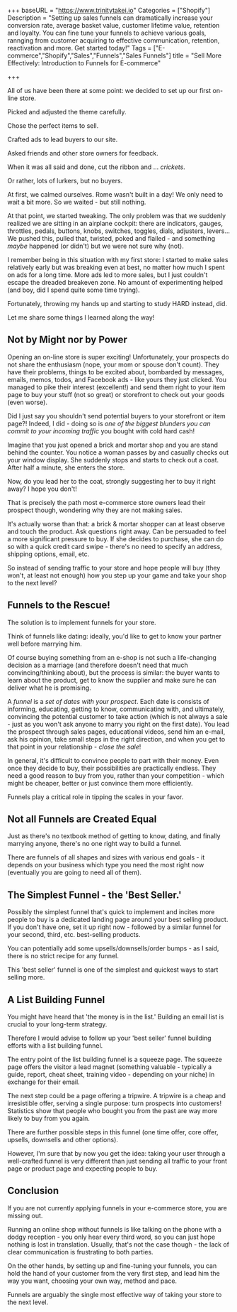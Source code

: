 +++
baseURL = "https://www.trinitytakei.io"
Categories = ["Shopify"]
Description = "Setting up sales funnels can dramatically increase your conversion rate, average basket value, customer lifetime value, retention and loyalty. You can fine tune your funnels to achieve various goals, rannging from customer acquiring to effective communication, retention, reactivation and more. Get started today!"
Tags = ["E-commerce","Shopify","Sales","Funnels","Sales Funnels"]
title = "Sell More Effectively: Introduction to Funnels for E-commerce"

+++

All of us have been there at some point: we decided to set up our first on-line store. 

Picked and adjusted the theme carefully. 

Chose the perfect items to sell.

Crafted ads to lead buyers to our site.

Asked friends and other store owners for feedback.

When it was all said and done, cut the ribbon and ... _crickets_. 

Or rather, lots of lurkers, but no buyers. 

At first, we calmed ourselves. Rome wasn't built in a day! We only need to wait a bit more. So we waited - but still nothing.

At that point, we started tweaking. The only problem was that we suddenly realized we are sitting in an airplane cockpit: there are indicators, gauges, throttles, pedals, buttons, knobs, switches, toggles, dials, adjusters, levers... We pushed this, pulled that, twisted, poked and flailed - and something *maybe* happened (or didn't) but we were not sure why (not).

I remember being in this situation with my first store: I started to make sales relatively early but was breaking even at best, no matter how much I spent on ads for a long time. More ads led to more sales, but I just couldn't escape the dreaded breakeven zone. No amount of experimenting helped (and boy, did I spend quite some time trying). 

Fortunately, throwing my hands up and starting to study HARD instead, did.

Let me share some things I learned along the way!

## Not by Might nor by Power

Opening an on-line store is super exciting! Unfortunately, your prospects do not share the enthusiasm (nope, your mom or spouse don't count). They have their problems, things to be excited about, bombarded by messages, emails, memos, todos, and Facebook ads - like yours they just clicked. You managed to pike their interest (excellent!) and send them right to your item page to buy your stuff (not so great) or storefront to check out your goods (even worse). 

Did I just say you shouldn't send potential buyers to your storefront or item page?! Indeed, I did - doing so is *one of the biggest blunders you can commit to your incoming traffic*  you bought with cold hard cash!

Imagine that you just opened a brick and mortar shop and you are stand behind the counter. You notice a woman passes by and casually checks out your window display. She suddenly stops and starts to check out a coat. After half a minute, she enters the store.

Now, do you lead her to the coat, strongly suggesting her to buy it right away? I hope you don't!
  
That is precisely the path most e-commerce store owners lead their prospect though, wondering why they are not making sales.

It's actually worse than that: a brick & mortar shopper can at least observe and touch the product. Ask questions right away. Can be persuaded to feel a more significant pressure to buy. If she decides to purchase, she can do so with a quick credit card swipe - there's no need to specify an address, shipping options, email, etc.

So instead of sending traffic to your store and hope people will buy (they won't, at least not enough) how you step up your game and take your shop to the next level?

## Funnels to the Rescue!

The solution is to implement funnels for your store.

Think of funnels like dating: ideally, you'd like to get to know your partner well before marrying him.

Of course buying something from an e-shop is not such a life-changing decision as a marriage (and therefore doesn't need that much convincing/thinking about), but the process is similar: the buyer wants to learn about the product, get to know the supplier and make sure he can deliver what he is promising. 

A *funnel* is a _set of dates with your prospect_. Each date is consists of informing, educating, getting to know, communicating with, and ultimately, convincing the potential customer to take action (which is not always a sale - just as you won't ask anyone to marry you right on the first date). You lead the prospect through sales pages, educational videos, send him an e-mail, ask his opinion, take small steps in the right direction, and when you get to that point in your relationship - _close the sale_!

In general, it's difficult to convince people to part with their money. Even once they decide to buy, their possibilities are practically endless. They need a good reason to buy from you, rather than your competition - which might be cheaper, better or just convince them more efficiently.

Funnels play a critical role in tipping the scales in your favor.

## Not all Funnels are Created Equal

Just as there's no textbook method of getting to know, dating, and finally marrying anyone, there's no one right way to build a funnel. 

There are funnels of all shapes and sizes with various end goals - it depends on your business which type you need the most right now (eventually you are going to need all of them).

## The Simplest Funnel - the 'Best Seller.'

Possibly the simplest funnel that's quick to implement and incites more people to buy is a dedicated landing page around your best selling product. If you don't have one, set it up right now - followed by a similar funnel for your second, third, etc. best-selling products.

You can potentially add some upsells/downsells/order bumps - as I said, there is no strict recipe for any funnel.

This 'best seller' funnel is one of the simplest and quickest ways to start selling more.

## A List Building Funnel

You might have heard that 'the money is in the list.' Building an email list is crucial to your long-term strategy.

Therefore I would advise to follow up your 'best seller' funnel building efforts with a list building funnel.

The entry point of the list building funnel is a squeeze page. The squeeze page offers the visitor a lead magnet (something valuable - typically a guide, report, cheat sheet, training video - depending on your niche) in exchange for their email.

The next step could be a page offering a tripwire. A tripwire is a cheap and irresistible offer, serving a single purpose: turn prospects into customers! Statistics show that people who bought you from the past are way more likely to buy from you again. 

There are further possible steps in this funnel (one time offer, core offer, upsells, downsells and other options).
 
However, I'm sure that by now you get the idea: taking your user through a well-crafted funnel is very different than just sending all traffic to your front page or product page and expecting people to buy.

## Conclusion

If you are not currently applying funnels in your e-commerce store, you are missing out.

Running an online shop without funnels is like talking on the phone with a dodgy reception - you only hear every third word, so you can just hope nothing is lost in translation. Usually, that's not the case though - the lack of clear communication is frustrating to both parties.

On the other hands, by setting up and fine-tuning your funnels, you can hold the hand of your customer from the very first step, and lead him the way you want, choosing your own way, method and pace.

Funnels are arguably the single most effective way of taking your store to the next level.

